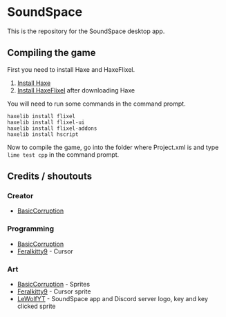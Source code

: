 # SoundSpace

This is the repository for the SoundSpace desktop app.

## Compiling the game

First you need to install Haxe and HaxeFlixel.

1. [Install Haxe](https://haxe.org/download/)
2. [Install HaxeFlixel](https://haxeflixel.com/documentation/install-haxeflixel/) after downloading Haxe

You will need to run some commands in the command prompt.

```
haxelib install flixel
haxelib install flixel-ui
haxelib install flixel-addons
haxelib install hscript
```

Now to compile the game, go into the folder where Project.xml is and type `lime test cpp` in the command prompt.

## Credits / shoutouts

### Creator

- [BasicCorruption](https://github.com/BasicCorruption)

### Programming

- [BasicCorruption](https://github.com/BasicCorruption)
- [Feralkitty9](https://github.com/Feralkitty9) - Cursor

### Art

- [BasicCorruption](https://github.com/BasicCorruption) - Sprites
- [Feralkitty9](https://github.com/Feralkitty9) - Cursor sprite
- [LeWolfYT](https://github.com/LeWolfYT) - SoundSpace app and Discord server logo, key and key clicked sprite
